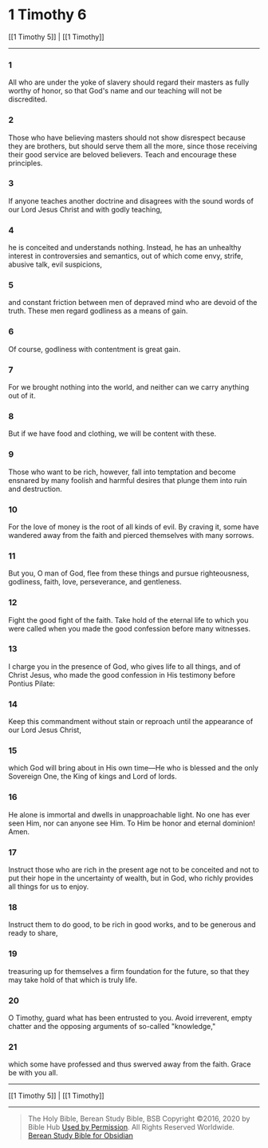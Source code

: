 # 1 Timothy 6

[[1 Timothy 5]] | [[1 Timothy]]

---

### 1
All who are under the yoke of slavery should regard their masters as fully worthy of honor, so that God's name and our teaching will not be discredited.

### 2
Those who have believing masters should not show disrespect because they are brothers, but should serve them all the more, since those receiving their good service are beloved believers. Teach and encourage these principles.

### 3
If anyone teaches another doctrine and disagrees with the sound words of our Lord Jesus Christ and with godly teaching,

### 4
he is conceited and understands nothing. Instead, he has an unhealthy interest in controversies and semantics, out of which come envy, strife, abusive talk, evil suspicions,

### 5
and constant friction between men of depraved mind who are devoid of the truth. These men regard godliness as a means of gain.

### 6
Of course, godliness with contentment is great gain.

### 7
For we brought nothing into the world, and neither can we carry anything out of it.

### 8
But if we have food and clothing, we will be content with these.

### 9
Those who want to be rich, however, fall into temptation and become ensnared by many foolish and harmful desires that plunge them into ruin and destruction.

### 10
For the love of money is the root of all kinds of evil. By craving it, some have wandered away from the faith and pierced themselves with many sorrows.

### 11
But you, O man of God, flee from these things and pursue righteousness, godliness, faith, love, perseverance, and gentleness.

### 12
Fight the good fight of the faith. Take hold of the eternal life to which you were called when you made the good confession before many witnesses.

### 13
I charge you in the presence of God, who gives life to all things, and of Christ Jesus, who made the good confession in His testimony before Pontius Pilate:

### 14
Keep this commandment without stain or reproach until the appearance of our Lord Jesus Christ,

### 15
which God will bring about in His own time—He who is blessed and the only Sovereign One, the King of kings and Lord of lords.

### 16
He alone is immortal and dwells in unapproachable light. No one has ever seen Him, nor can anyone see Him. To Him be honor and eternal dominion! Amen.

### 17
Instruct those who are rich in the present age not to be conceited and not to put their hope in the uncertainty of wealth, but in God, who richly provides all things for us to enjoy.

### 18
Instruct them to do good, to be rich in good works, and to be generous and ready to share,

### 19
treasuring up for themselves a firm foundation for the future, so that they may take hold of that which is truly life.

### 20
O Timothy, guard what has been entrusted to you. Avoid irreverent, empty chatter and the opposing arguments of so-called "knowledge,"

### 21
which some have professed and thus swerved away from the faith. Grace be with you all.

---

[[1 Timothy 5]] | [[1 Timothy]]

---

> The Holy Bible, Berean Study Bible, BSB
> Copyright &copy;2016, 2020 by Bible Hub
> [Used by Permission](https://berean.bible/terms.htm). All Rights Reserved Worldwide.
> [Berean Study Bible for Obsidian](https://github.com/gapmiss/berean-study-bible-for-obsidian)</small>

